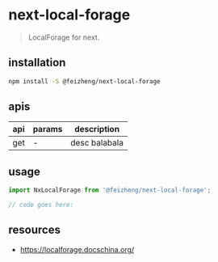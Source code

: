 # next-local-forage
> LocalForage for next.

## installation
```bash
npm install -S @feizheng/next-local-forage
```

## apis
| api | params | description   |
|-----|--------|---------------|
| get | -      | desc balabala |

## usage
```js
import NxLocalForage from '@feizheng/next-local-forage';

// code goes here:
```

## resources
- https://localforage.docschina.org/
